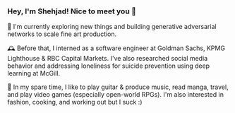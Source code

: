 ### Hey, I'm Shehjad! Nice to meet you 👋

🔭 I'm currently exploring new things and building generative adversarial networks to scale fine art production.

🕰️ Before that, I interned as a software engineer at Goldman Sachs, KPMG Lighthouse & RBC Capital Markets. I've also researched social media behavior and addressing loneliness for suicide prevention using deep learning at McGill.

🌱 In my spare time, I like to play guitar & produce music, read manga, travel, and play video games (especially open-world RPGs). I'm also interested in fashion, cooking, and working out but I suck :)
